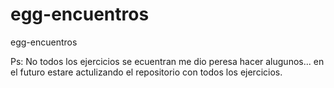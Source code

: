 # egg-encuentros
egg-encuentros


Ps: No todos los ejercicios se ecuentran me dio peresa hacer alugunos... en el futuro estare actulizando el repositorio con todos los ejercicios. 
